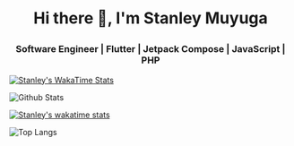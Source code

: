# <p align="center">Hi there 👋,  I'm **Stanley Muyuga**</p>

### <p align="center">Software Engineer | Flutter | Jetpack Compose | JavaScript | PHP </p>

<!-- ![Code Time](https://img.shields.io/endpoint?style=plastic&url=https://codetime-api.datreks.com/badge/2549?logoColor=white%26project=%26recentMS=0%26showProject=true) -->

 [![Stanley's WakaTime Stats](https://wakatime.com/badge/user/b23157a1-8a21-4342-bb04-0cd47679ce59.svg)](https://wakatime.com/@b23157a1-8a21-4342-bb04-0cd47679ce59) 

<!-- [![Stanley's GitHub stats](https://github-readme-stats.vercel.app/api?username=Stanely254)](https://github.com/Stanely254/github-readme-stats)  -->

![Github Stats](https://github-readme-stats.vercel.app/api?username=Stanely254&count_private=true&show_icons=true&theme=dark&border_radius=50)


<!--(https://github.com/Stanely254/github-readme-stats) -->

[![Stanley's wakatime stats](https://github-readme-stats.vercel.app/api/wakatime?username=StarNorh)](https://github.com/Stanely254/github-readme-stats)

![Top Langs](https://github-readme-stats.vercel.app/api/top-langs/?username=Stanely254&show_icons=true&theme=dark&border_radius=10) 

 
<!-- [![Stanley's wakatime stats](https://github-readme-stats.vercel.app/api/wakatime?username=StarNorh&count_private=true&show_icons=true&theme=light&border_radius=35)](https://github.com/Stanely254/github-readme-stats)

[![willianrod's wakatime stats](https://github-readme-stats.vercel.app/api/wakatime?username=StarNorh)](https://github.com/Stanely254/github-readme-stats)



[![Top Langs](https://github-readme-stats.vercel.app/api/top-langs/?username=Stanely254&count_private=true&show_icons=true&theme=dark&border_radius=50)](https://github.com/Stanely254/github-readme-stats) -->
<!--is a ✨ _special_ ✨ repository because its `README.md` (this file) appears on your GitHub profile.

Here are some ideas to get you started:

- 🔭 I’m currently working on ...
- 🌱 I’m currently learning ...
- 👯 I’m looking to collaborate on ...
- 🤔 I’m looking for help with ...
- 💬 Ask me about ...
- 📫 How to reach me: ...
- 😄 Pronouns: ...
- ⚡ Fun fact: ...
-->
